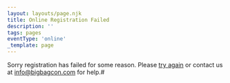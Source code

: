 ```yaml
---
layout: layouts/page.njk
title: Online Registration Failed
description: ''
tags: pages
eventType: 'online'
_template: page
---
```


Sorry registration has failed for some reason. Please [try again](/register) or contact us at info@bigbagcon.com for help.# 